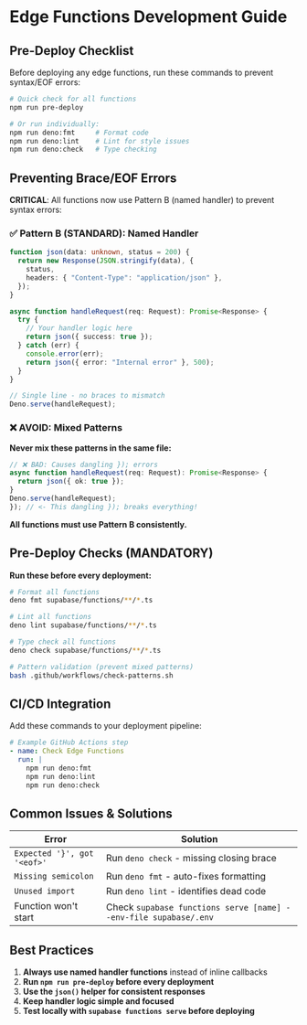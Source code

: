 # Edge Functions Development Guide

## Pre-Deploy Checklist

Before deploying any edge functions, run these commands to prevent syntax/EOF errors:

```bash
# Quick check for all functions
npm run pre-deploy

# Or run individually:
npm run deno:fmt     # Format code
npm run deno:lint    # Lint for style issues  
npm run deno:check   # Type checking
```

## Preventing Brace/EOF Errors

**CRITICAL**: All functions now use Pattern B (named handler) to prevent syntax errors:

### ✅ Pattern B (STANDARD): Named Handler
```typescript
function json(data: unknown, status = 200) {
  return new Response(JSON.stringify(data), {
    status,
    headers: { "Content-Type": "application/json" },
  });
}

async function handleRequest(req: Request): Promise<Response> {
  try {
    // Your handler logic here
    return json({ success: true });
  } catch (err) {
    console.error(err);
    return json({ error: "Internal error" }, 500);
  }
}

// Single line - no braces to mismatch  
Deno.serve(handleRequest);
```

### ❌ AVOID: Mixed Patterns

**Never mix these patterns in the same file:**

```typescript
// ❌ BAD: Causes dangling }); errors
async function handleRequest(req: Request): Promise<Response> {
  return json({ ok: true });
}
Deno.serve(handleRequest);
}); // <- This dangling }); breaks everything!
```

**All functions must use Pattern B consistently.**

## Pre-Deploy Checks (MANDATORY)

**Run these before every deployment:**

```bash
# Format all functions
deno fmt supabase/functions/**/*.ts

# Lint all functions  
deno lint supabase/functions/**/*.ts

# Type check all functions
deno check supabase/functions/**/*.ts

# Pattern validation (prevent mixed patterns)
bash .github/workflows/check-patterns.sh
```

## CI/CD Integration

Add these commands to your deployment pipeline:

```yaml
# Example GitHub Actions step
- name: Check Edge Functions
  run: |
    npm run deno:fmt
    npm run deno:lint  
    npm run deno:check
```

## Common Issues & Solutions

| Error | Solution |
|-------|----------|
| `Expected '}', got '<eof>'` | Run `deno check` - missing closing brace |
| `Missing semicolon` | Run `deno fmt` - auto-fixes formatting |
| `Unused import` | Run `deno lint` - identifies dead code |
| Function won't start | Check `supabase functions serve [name] --env-file supabase/.env` |

## Best Practices

1. **Always use named handler functions** instead of inline callbacks
2. **Run `npm run pre-deploy` before every deployment**
3. **Use the `json()` helper for consistent responses**
4. **Keep handler logic simple and focused**
5. **Test locally with `supabase functions serve` before deploying**